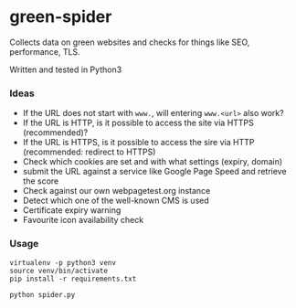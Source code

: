 # green-spider

Collects data on green websites and checks for things like SEO, performance, TLS.

Written and tested in Python3

### Ideas

- If the URL does not start with `www.`, will entering `www.<url>` also work?
- If the URL is HTTP, is it possible to access the site via HTTPS (recommended)?
- If the URL is HTTPS, is it possible to access the sire via HTTP (recommended: redirect to HTTPS)
- Check which cookies are set and with what settings (expiry, domain)
- submit the URL against a service like Google Page Speed and retrieve the score
- Check against our own webpagetest.org instance
- Detect which one of the well-known CMS is used
- Certificate expiry warning
- Favourite icon availability check

### Usage

```nohighlight
virtualenv -p python3 venv
source venv/bin/activate
pip install -r requirements.txt

python spider.py
```
